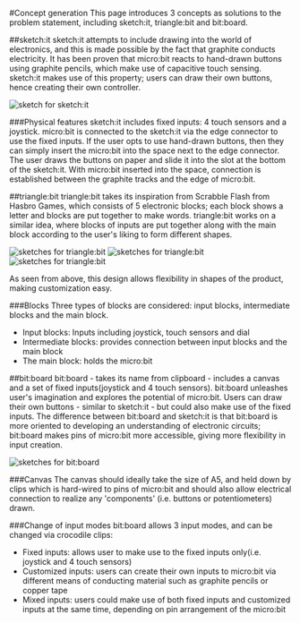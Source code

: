 #Concept generation
This page introduces 3 concepts as solutions to the problem statement, including sketch:it, triangle:bit and bit:board.

##sketch:it
sketch:it attempts to include drawing into the world of electronics, and this is made possible by the fact that graphite conducts electricity. It has been proven that micro:bit reacts to hand-drawn buttons using graphite pencils, which make use of capacitive touch sensing. sketch:it makes use of this property; users can draw their own buttons, hence creating their own controller.

![sketch for sketch:it](https://raw.githubusercontent.com/t-tht/bitboard-docs/Images/sketchit3.jpg)

###Physical features
sketch:it includes fixed inputs: 4 touch sensors and a joystick. micro:bit is connected to the sketch:it via the edge connector to use the fixed inputs. If the user opts to use hand-drawn buttons, then they can simply insert the micro:bit into the space next to the edge connector. The user draws the buttons on paper and slide it into the slot at the bottom of the sketch:it. With micro:bit inserted into the space, connection is established between the graphite tracks and the edge of micro:bit.

##triangle:bit
triangle:bit takes its inspiration from Scrabble Flash from Hasbro Games, which consists of 5 electronic blocks; each block shows a letter and blocks are put together to make words. triangle:bit works on a similar idea, where blocks of inputs are put together along with the main block according to the user's liking to form different shapes.

![sketches for triangle:bit](https://raw.githubusercontent.com/t-tht/bitboard-docs/Images/trianglebit.jpg)
![sketches for triangle:bit](https://raw.githubusercontent.com/t-tht/bitboard-docs/Images/trianglebit2.jpg)
![sketches for triangle:bit](https://raw.githubusercontent.com/t-tht/bitboard-docs/Images/trianglebit3.jpg)

As seen from above, this design allows flexibility in shapes of the product, making customization easy.

###Blocks
Three types of blocks are considered: input blocks, intermediate blocks and the main block.
* Input blocks: Inputs including joystick, touch sensors and dial
* Intermediate blocks: provides connection between input blocks and the main block
* The main block: holds the micro:bit

##bit:board
bit:board - takes its name from clipboard - includes a canvas and a set of fixed inputs(joystick and 4 touch sensors). bit:board unleashes user's imagination and explores the potential of micro:bit. Users can draw their own buttons - similar to sketch:it - but could also make use of the fixed inputs. The difference between bit:board and sketch:it is that bit:board is more oriented to developing an understanding of electronic circuits; bit:board makes pins of micro:bit more accessible, giving more flexibility in input creation.

![sketches for bit:board](https://raw.githubusercontent.com/t-tht/bitboard-docs/Images/bitboard.jpg)  

###Canvas
The canvas should ideally take the size of A5, and held down by clips which is hard-wired to pins of micro:bit and should also allow electrical connection to realize any 'components' (i.e. buttons or potentiometers) drawn.

###Change of input modes
bit:board allows 3 input modes, and can be changed via crocodile clips:
* Fixed inputs: allows user to make use to the fixed inputs only(i.e. joystick and 4 touch sensors)
* Customized inputs: users can create their own inputs to micro:bit via different means of conducting material such as graphite pencils or copper tape
* Mixed inputs: users could make use of both fixed inputs and customized inputs at the same time, depending on pin arrangement of the micro:bit
